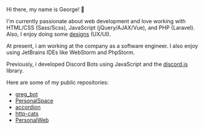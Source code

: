 Hi there, my name is George! 👋

I'm currently passionate about web development and love working with HTML/CSS (Sass/Scss), JavaScript (jQuery/AJAX/Vue), and PHP (Laravel). Also, I enjoy doing some [designs](https://figma.com/@rofl/) (UX/UI).

At present, i am working at the company as a software engineer. I also enjoy using JetBrains IDEs like WebStorm and PhpStorm.

Previously, i developed Discord Bots using JavaScript and the [discord.js](https://discord.js.org/) library.

Here are some of my public repositories:

- [greg_bot](https://github.com/GogaNotClown/greg_bot)
- [PersonalSpace](https://github.com/GogaNotClown/PersonalSpace)
- [accordion](https://github.com/GogaNotClown/accordion)
- [http-cats](https://github.com/GogaNotClown/http-cats)
- [PersonalWeb](https://github.com/GogaNotClown/PersonalWeb)
